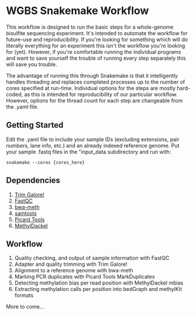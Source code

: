 # WGBS Snakemake Workflow
This workflow is designed to run the basic steps for a whole-genome bisulfite sequencing experiment. It's intended to automate the workflow for future-use and reproducibility. If you're looking for something which will do literally everything for an experiment this isn't the workflow you're looking for (yet). However, if you're comfortable running the individual programs and want to save yourself the trouble of running every step separately this will save you trouble.

The advantage of running this through Snakemake is that it intelligently handles threading and replaces completed processes up to the number of cores specified at run-time. Individual options for the steps are mostly hard-coded, as this is intended for reproducibility of our particular workflow. However, options for the thread count for each step are changeable from the .yaml file.

## Getting Started
Edit the .yaml file to include your sample IDs (excluding extensions, pair numbers, lane info, etc.) and an already indexed reference genome. Put your sample .fastq files in the "input_data subdirectory and run with:

`snakemake --cores {cores_here}`

## Dependencies
1. [Trim Galore!](https://www.bioinformatics.babraham.ac.uk/projects/trim_galore/)
2. [FastQC](https://www.bioinformatics.babraham.ac.uk/projects/fastqc/)
3. [bwa-meth](https://github.com/brentp/bwa-meth)
4. [samtools](https://www.htslib.org/)
5. [Picard Tools](https://broadinstitute.github.io/picard/)
6. [MethylDackel](https://github.com/dpryan79/MethylDackel)

## Workflow
1. Quality checking, and output of sample information with FastQC
2. Adapter and quality trimming with Trim Galore!
3. Alignment to a reference genome with bwa-meth
4. Marking PCR duplicates with Picard Tools MarkDuplicates
5. Detecting methylation bias per read position with MethylDackel mbias
6. Extracting methylation calls per position into bedGraph and methylKit formats

More to come...
